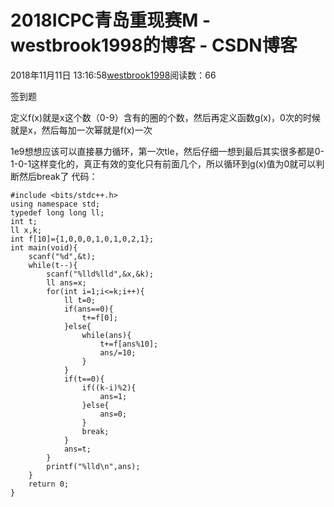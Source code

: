# 2018ICPC青岛重现赛M - westbrook1998的博客 - CSDN博客





2018年11月11日 13:16:58[westbrook1998](https://me.csdn.net/westbrook1998)阅读数：66








签到题

定义f(x)就是x这个数（0-9）含有的圈的个数，然后再定义函数g(x)，0次的时候就是x，然后每加一次幂就是f(x)一次

1e9想想应该可以直接暴力循环，第一次tle，然后仔细一想到最后其实很多都是0-1-0-1这样变化的，真正有效的变化只有前面几个，所以循环到g(x)值为0就可以判断然后break了
代码：

```
#include <bits/stdc++.h>
using namespace std;
typedef long long ll;
int t;
ll x,k;
int f[10]={1,0,0,0,1,0,1,0,2,1};
int main(void){
    scanf("%d",&t);
    while(t--){
        scanf("%lld%lld",&x,&k);
        ll ans=x;
        for(int i=1;i<=k;i++){
            ll t=0;
            if(ans==0){
                t+=f[0];
            }else{
                while(ans){
                    t+=f[ans%10];
                    ans/=10;
                }
            }
            if(t==0){
                if((k-i)%2){
                    ans=1;
                }else{
                    ans=0;
                }
                break;
            }
            ans=t;
        }
        printf("%lld\n",ans);
    }
    return 0;
}
```




